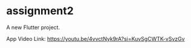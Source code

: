 # assignment2

A new Flutter project.

App Video Link: https://youtu.be/4vvctNyk9rA?si=KuvSgCWTK-vSvzGv
